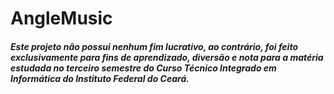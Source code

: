 # AngleMusic

<h5>Este projeto não possui nenhum fim lucrativo, ao contrário, foi feito exclusivamente para fins de aprendizado, diversão e nota para a matéria estudada no terceiro semestre do Curso Técnico Integrado em Informática do Instituto Federal do Ceará.</h5>
